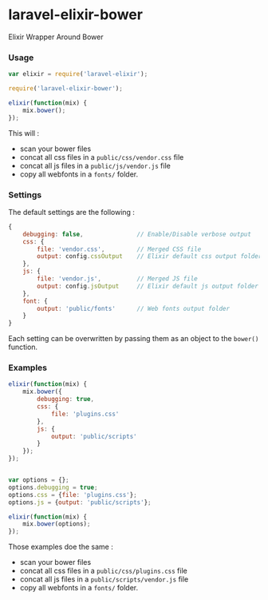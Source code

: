 laravel-elixir-bower
====================

Elixir Wrapper Around Bower

### Usage

```javascript
var elixir = require('laravel-elixir');

require('laravel-elixir-bower');

elixir(function(mix) {
    mix.bower();
});
```

This will :
- scan your bower files
- concat all css files in a `public/css/vendor.css` file
- concat all js files in a `public/js/vendor.js` file
- copy all webfonts in a `fonts/` folder.

### Settings

The default settings are the following :

```javascript
{
    debugging: false,               // Enable/Disable verbose output
    css: {
        file: 'vendor.css',         // Merged CSS file
        output: config.cssOutput    // Elixir default css output folder (public/css)
    },
    js: {
        file: 'vendor.js',          // Merged JS file
        output: config.jsOutput     // Elixir default js output folder (public/js)
    },
    font: {
        output: 'public/fonts'      // Web fonts output folder
    }
}
```

Each setting can be overwritten by passing them as an object to the `bower()` function.

### Examples

```javascript
elixir(function(mix) {
    mix.bower({
        debugging: true,
        css: {
            file: 'plugins.css'
        },
        js: {
            output: 'public/scripts'
        }
    });
});
```

```javascript

var options = {};
options.debugging = true;
options.css = {file: 'plugins.css'};
options.js = {output: 'public/scripts'};

elixir(function(mix) {
    mix.bower(options);
});
```

Those examples doe the same :
- scan your bower files
- concat all css files in a `public/css/plugins.css` file
- concat all js files in a `public/scripts/vendor.js` file
- copy all webfonts in a `fonts/` folder.


